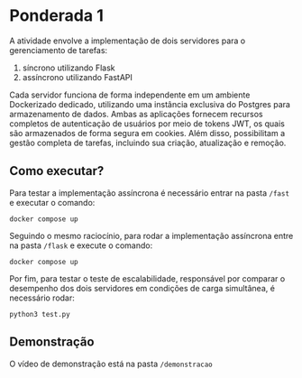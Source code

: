 # Ponderada 1

A atividade envolve a implementação de dois servidores para o gerenciamento de tarefas:

1. síncrono utilizando Flask
2. assíncrono utilizando FastAPI

Cada servidor funciona de forma independente em um ambiente Dockerizado dedicado, utilizando uma instância exclusiva do Postgres para armazenamento de dados. Ambas as aplicações fornecem recursos completos de autenticação de usuários por meio de tokens JWT, os quais são armazenados de forma segura em cookies. Além disso, possibilitam a gestão completa de tarefas, incluindo sua criação, atualização e remoção.

## Como executar?

Para testar a implementação assíncrona é necessário entrar na pasta `/fast` e executar o comando:

```
docker compose up
```

Seguindo o mesmo raciocínio, para rodar a implementação assíncrona entre na pasta `/flask` e execute o comando:

```
docker compose up
```

Por fim, para testar o teste de escalabilidade, responsável por comparar o desempenho dos dois servidores em condições de carga simultânea, é necessário rodar:

```
python3 test.py
``` 

## Demonstração 
O vídeo de demonstração está na pasta `/demonstracao`
